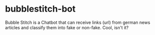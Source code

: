 # bubblestitch-bot
Bubble Stitch is a Chatbot that can receive links (url) from german news articles and classify them into fake or non-fake. Cool, isn't it?
